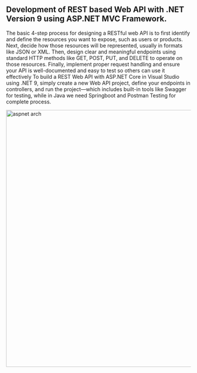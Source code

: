 ## Development of REST based Web API with .NET Version 9 using ASP.NET MVC Framework. 
The basic 4-step process for designing a RESTful web API is to first identify and define the resources you want to expose, such as users or products. Next, decide how those resources will be represented, usually in formats like JSON or XML. Then, design clear and meaningful endpoints using standard HTTP methods like GET, POST, PUT, and DELETE to operate on those resources. Finally, implement proper request handling and ensure your API is well-documented and easy to test so others can use it effectively
To build a REST Web API with ASP.NET Core in Visual Studio using .NET 9, simply create a new Web API project, define your endpoints in controllers, and run the project—which includes built-in tools like Swagger for testing, while in Java we need Springboot and Postman Testing for complete process.

<img width="1280" height="700" alt="aspnet arch" src="https://github.com/user-attachments/assets/52532d55-ffb2-4db9-b37d-6a492b0a13b1" />
